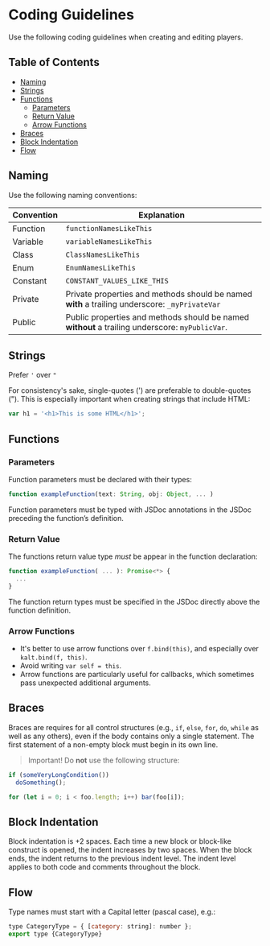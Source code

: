 # Coding Guidelines

Use the following coding guidelines when creating and editing players.

## Table of Contents
  * [Naming](#naming)
  * [Strings](#strings)
  * [Functions](#functions)
    + [Parameters](#parameters)
    + [Return Value](#return-value)
    + [Arrow Functions](#arrow-functions)
  * [Braces](#braces)
  * [Block Indentation](#block-indentation)
  * [Flow](#flow)

## Naming

Use the following naming conventions:


| Convention        |Explanation | 
|------------ |------------------|
| Function  | `functionNamesLikeThis` | 
| Variable  | `variableNamesLikeThis` | 
| Class  | `ClassNamesLikeThis`|
|Enum   |   `EnumNamesLikeThis`|
|Constant| `CONSTANT_VALUES_LIKE_THIS`|
|Private | Private properties and methods should be named **with** a trailing underscore: `_myPrivateVar`|
|Public | Public properties and methods should be named **without** a trailing underscore: `myPublicVar`.|

## Strings

Prefer `'` over `"`

For consistency's sake, single-quotes (') are preferable to double-quotes ("). This is especially important when creating strings that include HTML:

```javascript
var h1 = '<h1>This is some HTML</h1>';
```

## Functions  

### Parameters  

Function parameters must be declared with their types:
```javascript
function exampleFunction(text: String, obj: Object, ... )
```
Function parameters must be typed with JSDoc annotations in the JSDoc preceding the function’s definition.

### Return Value  

The functions return value type *must* be appear in the function declaration: 
```javascript
function exampleFunction( ... ): Promise<*> {
  ...
}
```
The function return types must be specified in the JSDoc directly above the function definition.

### Arrow Functions 

* It's better to use arrow functions over `f.bind(this)`, and especially over `kalt.bind(f, this)`. 
* Avoid writing `var self = this`. 
* Arrow functions are particularly useful for callbacks, which sometimes pass unexpected additional arguments.


## Braces  

Braces are requires for all control structures (e.g., `if`, `else`, `for`, `do`, `while` as well as any others), even if the body contains only a single statement. The first statement of a non-empty block must begin in its own line.

>Important! Do **not** use the following structure:

```javascript
if (someVeryLongCondition())
  doSomething();

for (let i = 0; i < foo.length; i++) bar(foo[i]);
```

## Block Indentation

Block indentation is +2 spaces. Each time a new block or block-like construct is opened, the indent increases by two spaces. When the block ends, the indent returns to the previous indent level. The indent level applies to both code and comments throughout the block.

## Flow

Type names must start with a Capital letter (pascal case), e.g.:

```javascript
type CategoryType = { [category: string]: number };
export type {CategoryType}
```

